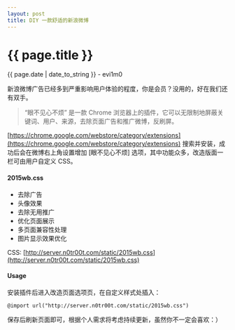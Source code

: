 ```yaml
---
layout: post
title: DIY 一款舒适的新浪微博
---
```


{{ page.title }}
================
<p class="date">{{ page.date | date_to_string }} - evi1m0</p>

新浪微博广告已经多到严重影响用户体验的程度，你是会员？没用的，好在我们还有双手。

> “眼不见心不烦” 是一款 Chrome 浏览器上的插件，它可以无限制地屏蔽关键词、用户、来源，去除页面广告和推广微博，反刷屏。

[https://chrome.google.com/webstore/category/extensions](https://chrome.google.com/webstore/category/extensions) 搜索并安装，成功后会在微博右上角设置增加 [眼不见心不烦] 选项，其中功能众多，改造版面一栏可由用户自定义 CSS。

#### 2015wb.css

- 去除广告
- 头像效果
- 去除无用推广
- 优化页面展示
- 多页面兼容性处理
- 图片显示效果优化

CSS: [http://server.n0tr00t.com/static/2015wb.css](http://server.n0tr00t.com/static/2015wb.css)

#### Usage

安装插件后进入改造页面选项页，在自定义样式处插入：

    @import url("http://server.n0tr00t.com/static/2015wb.css")

保存后刷新页面即可，根据个人需求将考虑持续更新，虽然你不一定会喜欢：）
